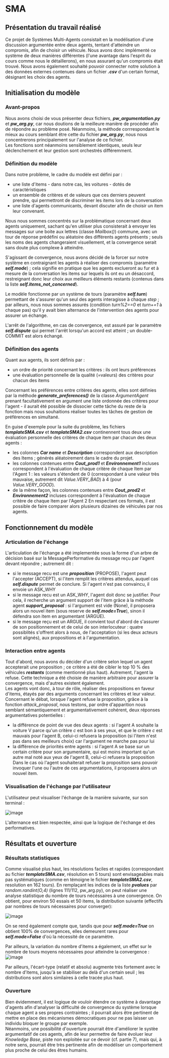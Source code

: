 # SMA

## Présentation du travail réalisé

Ce projet de Systèmes Multi-Agents consistait en la modélisation d'une discussion argumentée entre deux agents, tentant d'atteindre un compromis, afin de choisir un véhicule. Nous avons donc implémenté ce système de deux manières différentes (l'une avantage dans l'esprit du cours comme nous le détaillerons), en nous assurant qu'un compromis était trouvé. Nous avons également souhaité pouvoir connecter notre solution à des données externes contenues dans un fichier ***.csv*** d'un certain format, désignant les choix des agents.

## Initialisation du modèle
### Avant-propos

Nous avons choisi de vous présenter deux fichiers, ***pw_argumentation.py*** et ***pw_arg.py***, car nous doutions de la meilleure manière de procéder afin de répondre au problème posé. Néanmoins, la méthode corrrespondant le mieux au cours semblant être cette du fichier ***pw_arg.py***, nous nous concentrerons principalement sur l'analyse de ce fichier.  
Les fonctions sont néanmoins sensiblement identiques, seuls leur déclenchement et leur gestion sont orchestrés différemment.

### Définition du modèle

Dans notre problème, le cadre du modèle est défini par :
- une liste d'items - dans notre cas, les voitures - dotés de caractéristiques
- un ensemble de critères et de valeurs que ces derniers peuvent prendre, qui permettront de discriminer les items lors de la conversation
- une liste d'agents communicants, devant discuter afin de choisir un item leur convenant. 

Nous nous sommes concentrés sur la problématique concernant deux agents uniquement, sachant qu'en utiliser plus consisterait à envoyer les messages sur une boite aux lettres (classe *Mailbox()*) commune, avec un tour de réponse prédéfini ou aléatoire des différents agents présents ; seuls les noms des agents changeraient visuellement, et la convergence serait sans doute plus complexe à atteindre.  

S'agissant de convergence, nous avons décidé de la forcer sur notre système en contraignant les agents à réaliser des compromis (paramètre ***self.mode***) ; cela signifie en pratique que les agents exclueront au fur et à mesure de la conversation les items sur lequels ils ont eu un désaccord, restreignant donc leur choix aux meilleurs éléments restants (contenus dans la liste ***self.items_not_concerned***). 

Le modèle fonctionne par un système de tours (paramètre ***self.turn***) permettant de s'assurer qu'un seul des agents interagisse à chaque *step* ; par ailleurs, nous nous sommes assurés (condition *turn%2==0* et *turn+=1* à chaque pas) qu'il y avait bien alternance de l'intervention des agents pour assurer un échange.

L'arrêt de l'algorithme, en cas de convergence, est assuré par le paramètre ***self.dispute*** qui permet l'arrêt lorsqu'un accord est atteint ; un double-COMMIT est alors échangé.

### Définition des agents

Quant aux agents, ils sont définis par :
- un ordre de priorité concernant les critères : ils ont leurs préférences
- une évaluation personnelle de la qualité (=valeurs) des critères pour chacun des items

Concernant les préférences entre critères des agents, elles sont définies par la méthode ***generate_preferences()*** de la classe *ArgumentAgent* prenant facultativement en argument une liste ordonnée des critères pour l'agent - il aurait été possible de dissocier cette tâche du reste de la fonction mais nous souhaitions réaliser toutes les tâches de gestion de préférences en simultané.  

En guise d'exemple pour la suite du problème, les fichiers ***templateSMA.csv*** et ***templateSMA2.csv*** continennent tous deux une évaluation personnelle des critères de chaque item par chacun des deux agents :
- les colonnes ***Car name*** et ***Description*** correspondent aux description des Items ; générés aléatoirement dans le cadre du projet.
- les colonnes contenues entre ***Cout_prod1*** et ***Environnement1*** incluses correspondent à l'évaluation de chaque critère de chaque Item par l'Agent 1 : les valeurs s'étendent de 0 (correspondant à une valeur très mauvaise, autrement dit *Value.VERY_BAD*) à 4 (pour *Value.VERY_GOOD*).
- de la même façon, les colonnes contenues entre ***Cout_prod2*** et ***Environnement2*** incluses correspondent à l'évaluation de chaque critère de chaque Item par l'Agent 2
En respectant ces formats, il est possible de faire comparer alors plusieurs dizaines de véhicules par nos agents.

## Fonctionnement du modèle

### Articulation de l'échange

L'articulation de l'échange a été implementée sous la forme d'un arbre de décision basé sur la MessagePerformative du message reçu par l'agent devant répondre ; autrement dit :
- si le message recu est une ***proposition*** (PROPOSE), l'agent peut l'accepter (ACCEPT), si l'item remplit les critères attendus, auquel cas ***self.dispute*** permet de conclure. Si l'agent n'est pas convaincu, il envoie un ASK_WHY
- si le message recu est un ASK_WHY, l'agent doit donc se justifier. Pour cela, il recherche un argument support de l'item grâce à la méthode agent ***support_proposal*** : si l'argument est vide (None), il proposera alors un nouvel item (sous reserve de ***self.mode=True***), sinon il défendra son item en argumentant (ARGUE).
- si le message reçu est un ARGUE, il convient tout d'abord de s'assurer de son positionnement et de celui de son interlocuteur : quatre possiblités s'offrent alors à nous, de l'acceptation (si les deux acteurs sont alignés), aux propositions et à l'argumentation.


### Interaction entre agents 

Tout d'abord, nous avons du décider d'un critère selon lequel un agent accepterait une proposition ; ce critère a été de cibler le top 10 % des véhicules ***restants*** (comme mentionné plus haut). Autrement, l'agent la refuse. Cette technique a été choisie de manière arbitraire pour assurer la convergence, mais d'autres existent également.  
Les agents vont donc, à tour de rôle, réaliser des propositions en faveur d'items, étayés par des arguments concernant les critères et leur valeur.
Concernant le débat, lorsque l'agent refuse la proposition, grâce à la fonction *attack_proposal*, nous testons, par ordre d'apparition nous semblant sémantiquement et argumentativement cohérent, deux réponses argumentatives potentielles :
- la différence de point de vue des deux agents : si l'agent A souhaite la voiture V parce qu'un critère *c* est bon à ses yeux, et que le critère *c* est mauvais pour l'agent B, celui-ci refusera la proposition (si l'item n'est pas dans ses meilleurs choix) car l'argument ne marche pas pour lui
- la différence de priorités entre agents : si l'agent A se base sur un certain critère pour son argumentaire, qui est moins important qu'un autre mal noté aux yeux de l'agent B, celui-ci refusera la proposition 
Dans le cas où l'agent souhaiterait refuser la proposition sans pouvoir invoquer l'une ou l'autre de ces argumentations, il proposera alors un nouvel item.

### Visualisation de l'échange par l'utilisateur

L'utilisateur peut visualiser l'échange de la manière suivante, sur son terminal :

![image](https://user-images.githubusercontent.com/104861612/233891432-0f421aa4-e93c-42e6-bc9b-63dc1c75e52b.png)

L'alternance est bien respectée, ainsi que la logique de l'échange et des performatives.

## Résultats et ouverture

### Résultats statistiques

Comme visualisé plus haut, les résolutions faciles et rapides (correspondant au fichier ***templateSMA.csv***, résolution en 5 tours) sont envisageables mais pas systématiques (comme en témoigne le fichier ***templateSMA2.csv***, resolution en 162 tours). En remplaçant les indices de la liste ***pvalues*** par *random.randint(O,4)* (lignes 111/112, pw_arg.py), on peut réaliser une analyse statistique du nombre de tours nécéssaires à une convergence. On obtient, pour environ 50 essais et 50 items, la distribution suivante (effectifs par nombres de tours nécessaires pour converger): 

![image](https://user-images.githubusercontent.com/104861612/233893813-51097a38-7227-4ac0-9d3f-938b78979f86.png)

On se rend également compte que, tandis que pour ***self.mode=True*** on obtient 100% de convergences, elles demeurent rares pour ***self.mode=False*** d'où la nécessité de ce paramètre.

Par ailleurs, la variation du nombre d'items a également, un effet sur le nombre de tours moyens nécessaires pour atteindre la convergence :
![image](https://user-images.githubusercontent.com/104861612/233895738-dcf5edaf-594c-42dd-a159-3ddb98189209.png)

Par ailleurs, l'écart-type (relatif et absolu) augmente très fortement avec le nombre d'items, jusqu'à se stabiliser au delà d'un certain seuil ; les distributions sont alors similaires à celle tracée plus haut.

### Ouverture

Bien évidemment, il est logique de vouloir étendre ce système à davantage d'agents afin d'analyser la difficulté de convergence du système lorsque chaque agent a ses propres contraintes ; il pourrait alors être pertinent de mettre en place des mécanismes démocratiques pour ne pas laisser un individu bloquer le groupe par exemple.  
Néanmoins, une possibilité d'ouverture pourrait être d'améliorer le systèe argumentatif de ces agents, afin de leur permettre de faire évoluer leur *Knowledge Base*, piste non exploitée sur ce devoir (cf. partie 7), mais qui, à notre sens, pourrait être très pertinente afin de modéliser un comportement plus proche de celui des êtres humains.
